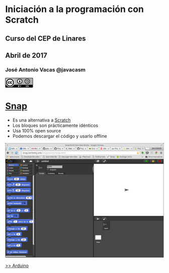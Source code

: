 # Iniciación a la programación con Scratch

## Curso del CEP de Linares

## Abril de 2017

### José Antonio Vacas @javacasm

[![CCbySA](imagenes/CCbySQ_88x31.png)](./imagenes/Licencia_CC.png)



# [Snap](http://snap.berkeley.edu/)

* Es una alternativa a [Scratch](./Scratch.md)
* Los bloques son prácticamente idénticos
* Usa 100% open source
* Podemos descargar el código y usarlo offline


![snap](./imagenes/snap.png)


[>> Arduino](./Arduino.md)
